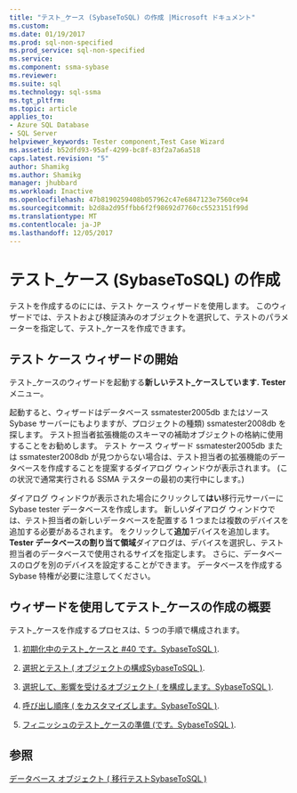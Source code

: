 ```yaml
---
title: "テスト_ケース (SybaseToSQL) の作成 |Microsoft ドキュメント"
ms.custom: 
ms.date: 01/19/2017
ms.prod: sql-non-specified
ms.prod_service: sql-non-specified
ms.service: 
ms.component: ssma-sybase
ms.reviewer: 
ms.suite: sql
ms.technology: sql-ssma
ms.tgt_pltfrm: 
ms.topic: article
applies_to:
- Azure SQL Database
- SQL Server
helpviewer_keywords: Tester component,Test Case Wizard
ms.assetid: b52dfd93-95af-4299-bc8f-83f2a7a6a518
caps.latest.revision: "5"
author: Shamikg
ms.author: Shamikg
manager: jhubbard
ms.workload: Inactive
ms.openlocfilehash: 47b8190259408b057962c47e6847123e7560ce94
ms.sourcegitcommit: b2d8a2d95ffbb6f2f98692d7760cc5523151f99d
ms.translationtype: MT
ms.contentlocale: ja-JP
ms.lasthandoff: 12/05/2017
---
```

# <a name="creating-test-cases-sybasetosql"></a>テスト_ケース (SybaseToSQL) の作成
テストを作成するのにには、テスト ケース ウィザードを使用します。 このウィザードでは、テストおよび検証済みのオブジェクトを選択して、テストのパラメーターを指定して、テスト_ケースを作成できます。  
  
## <a name="starting-the-test-case-wizard"></a>テスト ケース ウィザードの開始  
テスト_ケースのウィザードを起動する**新しいテスト_ケースしています.** **Tester**メニュー。  
  
起動すると、ウィザードはデータベース ssmatester2005db またはソース Sybase サーバーにもよりますが、プロジェクトの種類) ssmatester2008db を探します。 テスト担当者拡張機能のスキーマの補助オブジェクトの格納に使用することをお勧めします。 テスト ケース ウィザード ssmatester2005db または ssmatester2008db が見つからない場合は、テスト担当者の拡張機能のデータベースを作成することを提案するダイアログ ウィンドウが表示されます。 (この状況で通常実行される SSMA テスターの最初の実行中にします。)  
  
ダイアログ ウィンドウが表示された場合にクリックして**はい**移行元サーバーに Sybase tester データベースを作成します。 新しいダイアログ ウィンドウでは、テスト担当者の新しいデータベースを配置する 1 つまたは複数のデバイスを追加する必要があるされます。 をクリックして**追加**デバイスを追加します。 **Tester データベースの割り当て領域**ダイアログは、デバイスを選択し、テスト担当者のデータベースで使用されるサイズを指定します。 さらに、データベースのログを別のデバイスを設定することができます。 データベースを作成する Sybase 特権が必要に注意してください。  
  
## <a name="overview-of-creating-test-cases-using-the-wizard"></a>ウィザードを使用してテスト_ケースの作成の概要  
テスト_ケースを作成するプロセスは、5 つの手順で構成されます。  
  
1.  [初期化中のテスト_ケースと #40 です。SybaseToSQL &#41;](../../ssma/sybase/initializing-test-cases-sybasetosql.md).  
  
2.  [選択とテスト &#40; オブジェクトの構成SybaseToSQL &#41;](../../ssma/sybase/selecting-and-configuring-objects-to-test-sybasetosql.md).  
  
3.  [選択して、影響を受けるオブジェクト &#40; を構成します。SybaseToSQL &#41;](../../ssma/sybase/selecting-and-configuring-affected-objects-sybasetosql.md).  
  
4.  [呼び出し順序 &#40; をカスタマイズします。SybaseToSQL &#41;](../../ssma/sybase/customizing-calls-order-sybasetosql.md).  
  
5.  [フィニッシュのテスト_ケースの準備 &#40;です。SybaseToSQL &#41;](../../ssma/sybase/finishing-test-case-preparation-sybasetosql.md).  
  
## <a name="see-also"></a>参照  
[データベース オブジェクト &#40; 移行テストSybaseToSQL &#41;](../../ssma/sybase/testing-migrated-database-objects-sybasetosql.md)  
  
